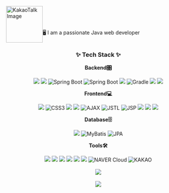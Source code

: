 <div style="display: flex; align-items: center;">
    <img src="https://github.com/user-attachments/assets/154b337e-40ef-487f-8840-ec2997203d89" alt="KakaoTalk Image" width="100px" height="100px">
    <span style="margin-top: 50px;">🖥️ I am a passionate Java web developer </span>
</div>


<h3 align="center">✨ Tech Stack ✨</h3>


<div align="center">

**Backend🎛️**

<img src='https://img.shields.io/badge/java-%23ED8B00.svg?style=for-the-badge&logo=openjdk&logoColor=white'/> 
<img src='https://img.shields.io/badge/spring-%236DB33F.svg?style=for-the-badge&logo=spring&logoColor=white'/> 
<img src="https://img.shields.io/badge/spring%20boot-%236DB33F.svg?style=for-the-badge&logo=spring-boot&logoColor=white" alt="Spring Boot">
<img src="https://img.shields.io/badge/spring%20security-%236DB33F.svg?style=for-the-badge&logo=springsecurity&logoColor=white" alt="Spring Boot">
<img src='https://img.shields.io/badge/Apache%20Maven-C71A36?style=for-the-badge&logo=Apache%20Maven&logoColor=white'/>
<img src="https://img.shields.io/badge/gradle-%2302303a.svg?style=for-the-badge&logo=gradle&logoColor=white" alt="Gradle">
<img src='https://img.shields.io/badge/apache%20tomcat-%23F8DC75.svg?style=for-the-badge&logo=apache-tomcat&logoColor=black'/>
<img src='https://img.shields.io/badge/Hibernate-59666C?style=for-the-badge&logo=Hibernate&logoColor=white'/>
<br>

**Frontend💻**

<img src='https://img.shields.io/badge/html5-%23E34F26.svg?style=for-the-badge&logo=html5&logoColor=white'/>
<img src="https://img.shields.io/badge/css3-%231572B6.svg?style=for-the-badge&logo=css3&logoColor=white" alt="CSS3">
<img src='https://img.shields.io/badge/jquery-%230769AD.svg?style=for-the-badge&logo=jquery&logoColor=white'/> 
<img src='https://img.shields.io/badge/javascript-%23323330.svg?style=for-the-badge&logo=javascript&logoColor=%23F7DF1E'/>
<img src="https://img.shields.io/badge/AJAX-lightgrey?style=for-the-badge&logo=javascript&logoColor=black" alt="AJAX">
<img src="https://img.shields.io/badge/JSTL-lightgrey?style=for-the-badge&logo=java&logoColor=black" alt="JSTL">
<img src='https://img.shields.io/badge/JSP-lightgrey?style=for-the-badge&logo=java&logoColor=black' alt='JSP'/>
<img src='https://img.shields.io/badge/react-%2320232a.svg?style=for-the-badge&logo=react&logoColor=%2361DAFB'/>
<img src='https://img.shields.io/badge/axios-%2320232a.svg?style=for-the-badge&logo=axios&logoColor=%2361DAFB'/>
<img src='https://img.shields.io/badge/NPM-%23CB3837.svg?style=for-the-badge&logo=npm&logoColor=white'/>

<br>

**Database🗄️**

<img src="https://img.shields.io/badge/mysql-4479A1.svg?style=for-the-badge&logo=mysql&logoColor=white"/>
<img src='https://img.shields.io/badge/mybatis-%23c3002f.svg?style=for-the-badge&logo=mybatis&logoColor=white' alt='MyBatis'/>
<img src='https://img.shields.io/badge/JPA-blue?style=for-the-badge&logo=java&logoColor=white' alt='JPA'/>
<br>

**Tools🛠️**


<img src='https://img.shields.io/badge/Eclipse-FE7A16.svg?style=for-the-badge&logo=Eclipse&logoColor=white'/>
<img src='https://img.shields.io/badge/IntelliJIDEA-000000.svg?style=for-the-badge&logo=intellij-idea&logoColor=white'/>
<img src='https://img.shields.io/badge/Visual%20Studio%20Code-0078d7.svg?style=for-the-badge&logo=visual-studio-code&logoColor=white'/>
<img src='https://img.shields.io/badge/Notion-%23000000.svg?style=for-the-badge&logo=notion&logoColor=white'/>
<img src='https://img.shields.io/badge/Postman-FF6C37?style=for-the-badge&logo=postman&logoColor=white'/>
<img src='https://img.shields.io/badge/github-%23121011.svg?style=for-the-badge&logo=github&logoColor=white'/>
<img src="https://img.shields.io/badge/NAVER%20Cloud-%2303C75A.svg?style=for-the-badge&logo=naver&logoColor=white" alt="NAVER Cloud">
<img src="https://img.shields.io/badge/KAKAO%20MAP%20API-%23FEE500.svg?style=for-the-badge&logo=kakao&logoColor=black" alt="KAKAO">
</div>

<br>
<div align="center">
<picture>
  <source
    srcset="https://github-readme-stats.vercel.app/api?username=juun-S&rank_icon=github&hide_border=true&theme=slateorange"
    media="(prefers-color-scheme: dark)"
  />
  <source
    srcset="https://github-readme-stats.vercel.app/api?username=juun-S&show_icons=true"
    media="(prefers-color-scheme: light), (prefers-color-scheme: no-preference)"
  />
  <img src="https://github-readme-stats.vercel.app/api?username=juun-S&show_icons=true" />
</picture>

</div>

<br>

<div align="center">
  <img src="https://github-readme-stats.vercel.app/api/top-langs/?username=juun-S&langs_count=10&layout=compact&theme=gruvbox" />
</div>


